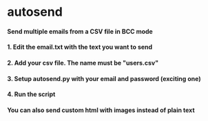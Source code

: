 # autosend

#### Send multiple emails from a CSV file in BCC mode

#### 1. Edit the email.txt with the text you want to send
#### 2. Add your csv file. The name must be "users.csv"
#### 3. Setup autosend.py with your email and password (exciting one)
#### 4. Run the script

#### You can also send custom html with images instead of plain text